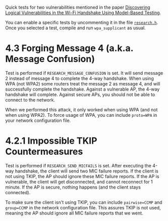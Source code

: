 Quick tests for two vulnerabilities mentioned in the paper [Discovering Logical Vulnerabilities in the Wi-Fi Handshake Using Model-Based Testing](https://lirias2repo.kuleuven.be/bitstream/handle/123456789/572634/asiaccs2017.pdf).

You can enable a specific tests by uncommenting it in the file [`research.h`](src/common/research.h). Once you selected a test, compile and run `wpa_supplicant` as usual.

# 4.3 Forging Message 4 (a.k.a. Message Confusion)

Test is performed if `RESEARCH_MESSAGE_CONFUSION` is set. It will send message 2 instead of message 4 to complete the 4-way handshake. When using WPA (not WPA2) some routers treat the message 2 as message 4, and will successfully complete the handshake. Against a vulnerable AP, the 4-way handshake will complete. Against secure APs, you should not be able to connect to the network.

When we performed this attack, it only worked when using WPA (and not when using WPA2). To force usage of WPA, you can include `proto=WPA` in your network configuration file.

# 4.2.1 Impossible TKIP Countermeasures

Test is performed if `RESEARCH_SEND_MICFAILS` is set. After executing the 4-way handshake, the client will send two MIC failure reports. If the client is not using TKIP, the AP should ignore these MIC failure reports. If the AP is vulnerable, the client will get disconnected, and cannot reconnect for 1 minute. If the AP is secure, nothing happens (and the client stays connected).

To make sure the client isn't using TKIP, you can include `pairwise=CCMP` and	`group=CCMP` in the network configuration file. This assures TKIP is not used, meaning the AP should ignore all MIC failure reports that we went.
